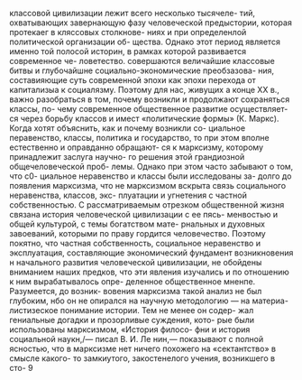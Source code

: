 классовой цивилизации лежит всего несколько тысячеле-
тий, охватывающих завернающую фазу человеческой
предыстории, которая протекаег в кляссовых столкнове-
ниях и при определенлой политической организации об-
щества.
Однако этот период является именно той полосой
историн, в рамках которой развивается современное че-
ловетество. совершаются величайшие классовые битвы
и глубочайшне социально-экономические преобзазова-
ния, составияющие суть современной эпохи как эпохи
перехода от капитализыа к социалязму. Поэтому для
нас, живущих а конце ХХ в., важно разобраться в том,
почему возникли и продолжают сохраняться классы, по-
чему современное общественное развитие осуществляет-
ся через борьбу классов и имест «политические формы»
(К. Маркс).
Когда хотят объяснить, как и почему возникли со-
циальное перавенство, классы, политика и государство,
то при этом вполне естественно и оправданно обращают-
ся к марксизму, которому принадлежит заслуга научно-
го решения этой грандиозной общечеловеческой проб-
лемы. Однако при этом часто забывают о том, что с0-
циальное неравенство и классы были исследованы за-
долго до появления марксизма, что не марксизмом
вскрыта связь социального неравенства, классов, экс-
плуатации и угнетения с частной собственностью.
С рассматриваемым отрезком общественной жизня
связана история человеческой цивилизации с ее пясь-
менвостью и общей культурой, с темы богатством мате-
рнальных и духовных завоеваний, которыми по праву
гордится человечество. Поэтому покятно, что частная
собственность, социальное неравенство и эксплуатация,
составляющие экономический фундамент возникновения
н начального развития человеческой цивилизации, не
обойдены вниманием наших предков, что эти явления
изучались и по отношению к ним вырабатывалось опре-
деленное общественное мненпе. Разумеется, до возник-
вовения марксизма такой анализ не был глубоким, нбо
он не опирался на научную методологию — на материа-
листизеское понимание истории. Тем не менее он содер-
жал гениальные догадки и прозорливые суждения, кото-
рые были использованы марксизмом, «История филосо-
фни и история социальной наукн,/— писал В. И. Ле
нин,— показывают с полной ясностью, что в марксизме
нет ничего похожего на «сектантство» в смысле какого-
то замкиутого, закостенелого учения, возникшего в сто-
9
